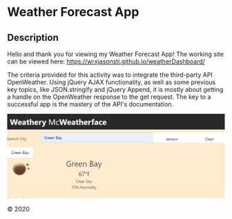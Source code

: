 #  Weather Forecast App

## Description

Hello and thank you for viewing my Weather Forecast App! The working site can be viewed here: https://wrxjasonsti.github.io/weatherDashboard/

The criteria provided for this activity was to integrate the third-party API OpenWeather. Using jQuery AJAX functionality, as well as some previous key topics, like JSON.stringify and jQuery Append, it is mostly about getting a handle on the OpenWeather response to the get request. The key to a successful app is the mastery of the API's documentation.

![day planner main](./Assets/images/06-server-side-apis-homework-demo.png)

© 2020
